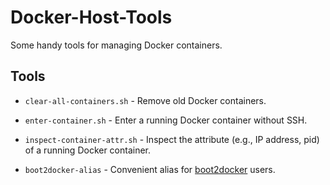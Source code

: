 Docker-Host-Tools
=================

Some handy tools for managing Docker containers.


## Tools

- `clear-all-containers.sh` -
  Remove old Docker containers.

- `enter-container.sh` -
  Enter a running Docker container without SSH.

- `inspect-container-attr.sh` -
  Inspect the attribute (e.g., IP address, pid) of a running Docker container.

- `boot2docker-alias` -
  Convenient alias for [boot2docker](http://boot2docker.io/) users.
